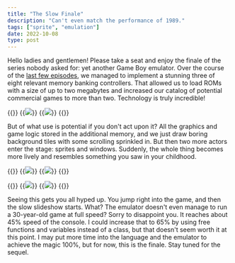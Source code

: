 ```yaml
---
title: "The Slow Finale"
description: "Can't even match the performance of 1989."
tags: ["sprite", "emulation"]
date: 2022-10-08
type: post
---
```

Hello ladies and gentlemen! Please take a seat and enjoy the finale of the series nobody asked for: yet another Game Boy emulator. Over the course of the [last few episodes](https://github.com/jsmolka/sprite/compare/0.3...0.4), we managed to implement a stunning three of eight relevant memory banking controllers. That allowed us to load ROMs with a size of up to two megabytes and increased our catalog of potential commercial games to more than two. Technology is truly incredible!

{{<wrap>}}
  {{<image src="img/technology.png" caption="Technology is incredible guy">}}
  {{<image src="img/super-mario-land.png" caption="Super Mario Land stage three boss">}}
{{</wrap>}}

But of what use is potential if you don't act upon it? All the graphics and game logic stored in the additional memory, and we just draw boring background tiles with some scrolling sprinkled in. But then two more actors enter the stage: sprites and windows. Suddenly, the whole thing becomes more lively and resembles something you saw in your childhood.

{{<wrap>}}
  {{<image src="img/zelda-intro.png" caption="Zelda intro sequence">}}
  {{<image src="img/zelda-bow-wow.png" caption="[Madam MeowMeow's](https://zelda.fandom.com/wiki/Madam_MeowMeow) [BowWow](https://zelda.fandom.com/wiki/BowWow)">}}
{{</wrap>}}

{{<wrap>}}
  {{<image src="img/zelda-shield.png" caption="Link receives his shield">}}
  {{<image src="img/zelda-sword.png" caption="Not the Master Sword">}}
{{</wrap>}}

Seeing this gets you all hyped up. You jump right into the game, and then the slow slideshow starts. What? The emulator doesn't even manage to run a 30-year-old game at full speed? Sorry to disappoint you. It reaches about 45% speed of the console. I could increase that to 65% by using free functions and variables instead of a class, but that doesn't seem worth it at this point. I may put more time into the language and the emulator to achieve the magic 100%, but for now, this is the finale. Stay tuned for the sequel.
